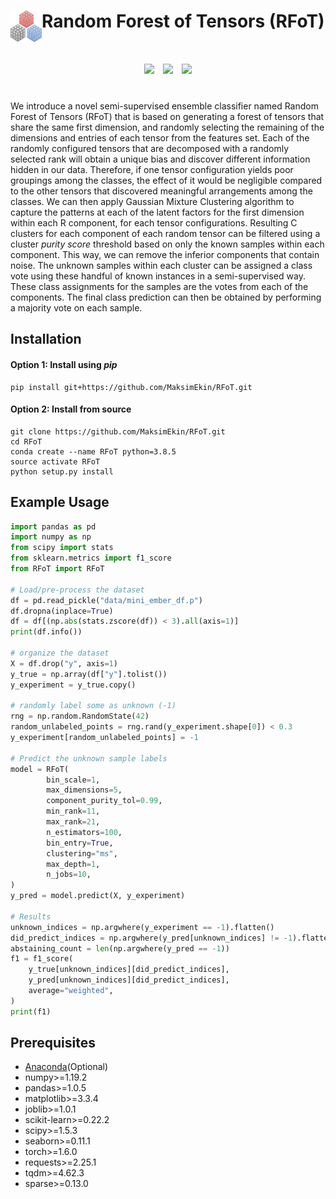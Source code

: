 # Random Forest of Tensors (RFoT) <img align="left" width="50" height="50" src="RFoT/RFoT.png">

<div align="center", style="font-size: 50px">
    <img src="https://github.com/MaksimEkin/RFoT/actions/workflows/ci_tests.yml/badge.svg?branch=main"></img>
    <img src="https://img.shields.io/hexpm/l/plug"></img>
    <img src="https://img.shields.io/badge/python-v3.8.5-blue"></img>
</div>

<br>

We introduce a novel semi-supervised ensemble classifier named Random Forest of Tensors (RFoT) that is based on generating a forest of tensors that share the same first dimension, and randomly selecting the remaining of the dimensions and entries of each tensor from the features set. Each of the randomly configured tensors that are decomposed with a randomly selected rank will obtain a unique bias and discover different information hidden in our data. Therefore, if one tensor configuration yields poor groupings among the classes, the effect of it would be negligible compared to the other tensors that discovered meaningful arrangements among the classes. We can then apply Gaussian Mixture Clustering algorithm to capture the patterns at each of the latent factors for the first dimension within each R component, for each tensor configurations. Resulting C clusters for each component of each random tensor can be filtered using a cluster *purity score* threshold based on only the known samples within each component. This way, we can remove the inferior components that contain noise. The unknown samples within each cluster can be assigned a class vote using these handful of known instances in a semi-supervised way. These class assignments for the samples are the votes from each of the components. The final class prediction can then be obtained by performing a majority vote on each sample.

## Installation

#### Option 1: Install using *pip*
```shell
pip install git+https://github.com/MaksimEkin/RFoT.git
```

#### Option 2: Install from source
```shell
git clone https://github.com/MaksimEkin/RFoT.git
cd RFoT
conda create --name RFoT python=3.8.5
source activate RFoT
python setup.py install
```

## Example Usage
```python
import pandas as pd
import numpy as np
from scipy import stats
from sklearn.metrics import f1_score
from RFoT import RFoT

# Load/pre-process the dataset
df = pd.read_pickle("data/mini_ember_df.p")
df.dropna(inplace=True)
df = df[(np.abs(stats.zscore(df)) < 3).all(axis=1)]
print(df.info())

# organize the dataset
X = df.drop("y", axis=1)
y_true = np.array(df["y"].tolist())
y_experiment = y_true.copy()

# randomly label some as unknown (-1)
rng = np.random.RandomState(42)
random_unlabeled_points = rng.rand(y_experiment.shape[0]) < 0.3
y_experiment[random_unlabeled_points] = -1

# Predict the unknown sample labels
model = RFoT(
        bin_scale=1,
        max_dimensions=5,
        component_purity_tol=0.99,
        min_rank=11,
        max_rank=21,
        n_estimators=100,
        bin_entry=True,
        clustering="ms",
        max_depth=1,
        n_jobs=10,
)
y_pred = model.predict(X, y_experiment)

# Results
unknown_indices = np.argwhere(y_experiment == -1).flatten()
did_predict_indices = np.argwhere(y_pred[unknown_indices] != -1).flatten()
abstaining_count = len(np.argwhere(y_pred == -1))
f1 = f1_score(
    y_true[unknown_indices][did_predict_indices],
    y_pred[unknown_indices][did_predict_indices],
    average="weighted",
)
print(f1)
```

## Prerequisites
- [Anaconda](https://docs.anaconda.com/anaconda/install/)(Optional)
- numpy>=1.19.2
- pandas>=1.0.5
- matplotlib>=3.3.4
- joblib>=1.0.1
- scikit-learn>=0.22.2
- scipy>=1.5.3
- seaborn>=0.11.1
- torch>=1.6.0
- requests>=2.25.1
- tqdm>=4.62.3
- sparse>=0.13.0
